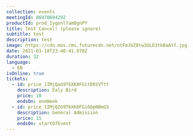 ```yaml
---
collection: events
meetingId: 86970604292
productId: prod_Iygonl7amDgnPY
title: Test Cancel! (please ignore)
subtitle: test
description: test
image: https://cdn.mos.cms.futurecdn.net/ntFmJUZ8tw3ULD3tkBaAtf.jpg
date: 2021-03-18T23:40:41.078Z
duration: 32
language:
  - EN
isOnline: true
tickets:
  - id: price_1IMjQaG9T6XK0FGitD01VTtt
    description: Ealy Bird
    price: 10
    endsOn: oneWeek
  - id: price_1IMjQZG9T6XK0FGi6OpNBmG5
    description: General Admission
    price: 15
    endsOn: startOfEvent
---
```

